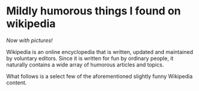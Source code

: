 # Mildly humorous things I found on wikipedia 

*Now with pictures!* <br>

<p>Wikipedia is an online encyclopedia that is written, updated and maintained by voluntary editors. Since it is written for fun by ordinary people, it naturally contains a wide array of humorous articles and topics. </p>

What follows is a select few of the aforementioned slightly funny Wikipedia content.
